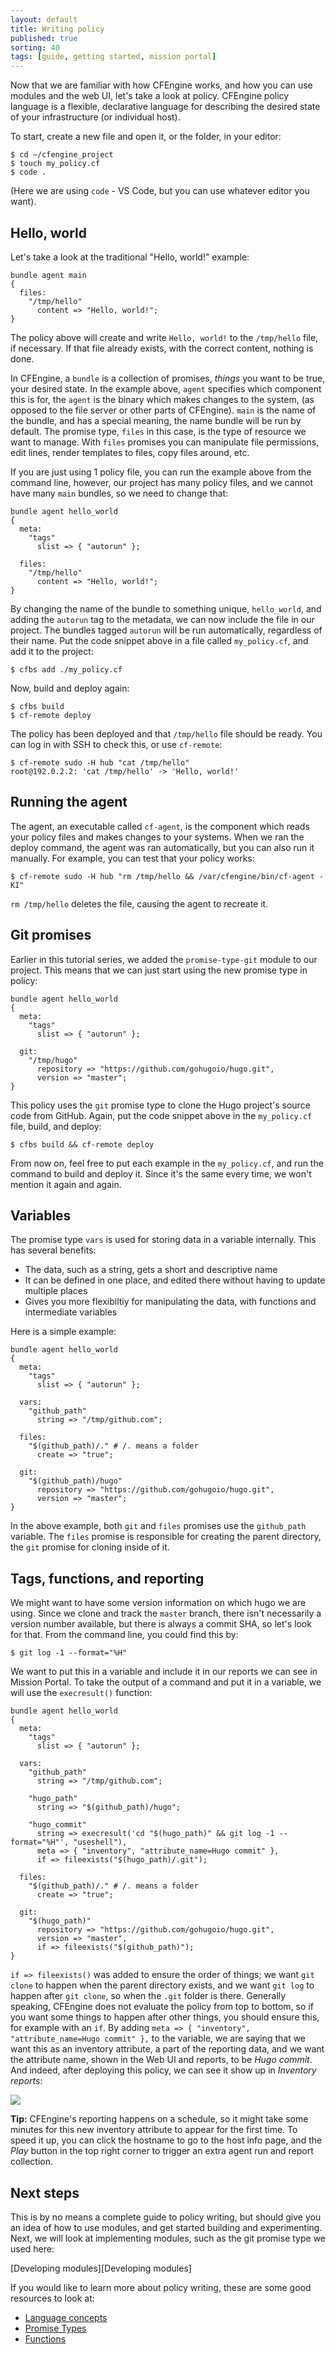 ```yaml
---
layout: default
title: Writing policy
published: true
sorting: 40
tags: [guide, getting started, mission portal]
---
```


Now that we are familiar with how CFEngine works, and how you can use modules and the web UI, let's take a look at policy.
CFEngine policy language is a flexible, declarative language for describing the desired state of your infrastructure (or individual host).

To start, create a new file and open it, or the folder, in your editor:

```
$ cd ~/cfengine_project
$ touch my_policy.cf
$ code .
```

(Here we are using `code` - VS Code, but you can use whatever editor you want).

## Hello, world

Let's take a look at the traditional "Hello, world!" example:

```cfengine3
bundle agent main
{
  files:
    "/tmp/hello"
      content => "Hello, world!";
}
```

The policy above will create and write `Hello, world!` to the `/tmp/hello` file, if necessary.
If that file already exists, with the correct content, nothing is done.

In CFEngine, a `bundle` is a collection of promises, _things_ you want to be true, your desired state.
In the example above, `agent` specifies which component this is for, the `agent` is the binary which makes changes to the system, (as opposed to the file server or other parts of CFEngine).
`main` is the name of the bundle, and has a special meaning, the name bundle will be run by default.
The promise type, `files` in this case, is the type of resource we want to manage.
With `files` promises you can manipulate file permissions, edit lines, render templates to files, copy files around, etc.

If you are just using 1 policy file, you can run the example above from the command line, however, our project has many policy files, and we cannot have many `main` bundles, so we need to change that:

```cfengine3
bundle agent hello_world
{
  meta:
    "tags"
      slist => { "autorun" };

  files:
    "/tmp/hello"
      content => "Hello, world!";
}
```

By changing the name of the bundle to something unique, `hello_world`, and adding the `autorun` tag to the metadata, we can now include the file in our project.
The bundles tagged `autorun` will be run automatically, regardless of their name.
Put the code snippet above in a file called `my_policy.cf`, and add it to the project:

```
$ cfbs add ./my_policy.cf
```

Now, build and deploy again:

```
$ cfbs build
$ cf-remote deploy
```

The policy has been deployed and that `/tmp/hello` file should be ready.
You can log in with SSH to check this, or use `cf-remote`:

```
$ cf-remote sudo -H hub "cat /tmp/hello"
root@192.0.2.2: 'cat /tmp/hello' -> 'Hello, world!'
```

## Running the agent

The agent, an executable called `cf-agent`, is the component which reads your policy files and makes changes to your systems.
When we ran the deploy command, the agent was ran automatically, but you can also run it manually.
For example, you can test that your policy works:

```
$ cf-remote sudo -H hub "rm /tmp/hello && /var/cfengine/bin/cf-agent -KI"
```

`rm /tmp/hello` deletes the file, causing the agent to recreate it.

## Git promises

Earlier in this tutorial series, we added the `promise-type-git` module to our project.
This means that we can just start using the new promise type in policy:

```cfengine3
bundle agent hello_world
{
  meta:
    "tags"
      slist => { "autorun" };

  git:
    "/tmp/hugo"
      repository => "https://github.com/gohugoio/hugo.git",
      version => "master";
}
```

This policy uses the `git` promise type to clone the Hugo project's source code from GitHub.
Again, put the code snippet above in the `my_policy.cf` file, build, and deploy:

```
$ cfbs build && cf-remote deploy
```

From now on, feel free to put each example in the `my_policy.cf`, and run the command to build and deploy it.
Since it's the same every time, we won't mention it again and again.

## Variables

The promise type `vars` is used for storing data in a variable internally.
This has several benefits:

* The data, such as a string, gets a short and descriptive name
* It can be defined in one place, and edited there without having to update multiple places
* Gives you more flexibiltiy for manipulating the data, with functions and intermediate variables

Here is a simple example:

```cfengine3
bundle agent hello_world
{
  meta:
    "tags"
      slist => { "autorun" };

  vars:
    "github_path"
      string => "/tmp/github.com";

  files:
    "$(github_path)/." # /. means a folder
      create => "true";

  git:
    "$(github_path)/hugo"
      repository => "https://github.com/gohugoio/hugo.git",
      version => "master";
}
```

In the above example, both `git` and `files` promises use the `github_path` variable.
The `files` promise is responsible for creating the parent directory, the `git` promise for cloning inside of it.

## Tags, functions, and reporting

We might want to have some version information on which hugo we are using.
Since we clone and track the `master` branch, there isn't necessarily a version number available, but there is always a commit SHA, so let's look for that.
From the command line, you could find this by:

```
$ git log -1 --format="%H"
```

We want to put this in a variable and include it in our reports we can see in Mission Portal.
To take the output of a command and put it in a variable, we will use the `execresult()` function:

```cfengine3
bundle agent hello_world
{
  meta:
    "tags"
      slist => { "autorun" };

  vars:
    "github_path"
      string => "/tmp/github.com";

    "hugo_path"
      string => "$(github_path)/hugo";

    "hugo_commit"
      string => execresult('cd "$(hugo_path)" && git log -1 --format="%H"', "useshell"),
      meta => { "inventory", "attribute_name=Hugo commit" },
      if => fileexists("$(hugo_path)/.git");

  files:
    "$(github_path)/." # /. means a folder
      create => "true";

  git:
    "$(hugo_path)"
      repository => "https://github.com/gohugoio/hugo.git",
      version => "master",
      if => fileexists("$(github_path)");
}
```

`if => fileexists()` was added to ensure the order of things; we want `git clone` to happen when the parent directory exists, and we want `git log` to happen after `git clone`, so when the `.git` folder is there.
Generally speaking, CFEngine does not evaluate the policy from top to bottom, so if you want some things to happen after other things, you should ensure this, for example with an `if`.
By adding `meta => { "inventory", "attribute_name=Hugo commit" },` to the variable, we are saying that we want this as an inventory attribute, a part of the reporting data, and we want the attribute name, shown in the Web UI and reports, to be _Hugo commit_.
And indeed, after deploying this policy, we can see it show up in _Inventory reports_:

![](hugo-commit.png)

**Tip:** CFEngine's reporting happens on a schedule, so it might take some minutes for this new inventory attribute to appear for the first time.
To speed it up, you can click the hostname to go to the host info page, and the _Play_ button in the top right corner to trigger an extra agent run and report collection.

## Next steps

This is by no means a complete guide to policy writing, but should give you an idea of how to use modules, and get started building and experimenting.
Next, we will look at implementing modules, such as the git promise type we used here:

[Developing modules][Developing modules]

If you would like to learn more about policy writing, these are some good resources to look at:

* [Language concepts](/reference-language-concepts.html)
* [Promise Types](/reference-promise-types.html)
* [Functions](/reference-functions.html)
